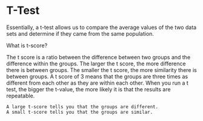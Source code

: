 # T-Test
Essentially, a t-test allows us to compare the average values of the two data sets and determine if they came from the same population.

What is t-score?

The t score is a ratio between the difference between two groups and the difference within the groups. The larger the t score, the more difference there is between groups. The smaller the t score, the more similarity there is between groups. A t score of 3 means that the groups are three times as different from each other as they are within each other. When you run a t test, the bigger the t-value, the more likely it is that the results are repeatable.

    A large t-score tells you that the groups are different.
    A small t-score tells you that the groups are similar.
